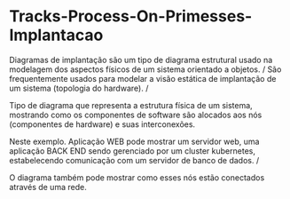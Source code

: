 # Tracks-Process-On-Primesses-Implantacao


Diagramas de implantação são um tipo de diagrama estrutural usado na modelagem dos aspectos físicos de um sistema orientado a objetos. /
São frequentemente usados para modelar a visão estática de implantação de um sistema (topologia do hardware). /

Tipo de diagrama que representa a estrutura física de um sistema, mostrando como os componentes de software são alocados aos nós (componentes de hardware) e suas interconexões.

Neste exemplo.
Aplicação WEB pode mostrar um servidor web, uma aplicação BACK END sendo gerenciado por um cluster kubernetes, estabelecendo comunicação com um servidor de banco de dados. /

O diagrama também pode mostrar como esses nós estão conectados através de uma rede. 
